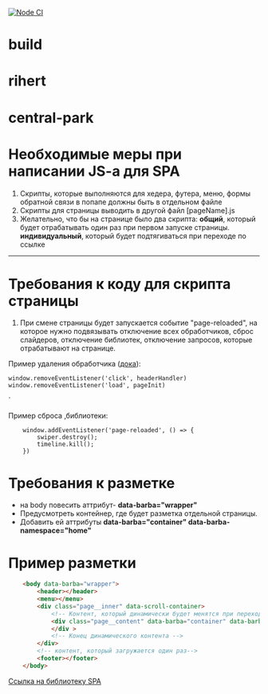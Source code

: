 [![Node CI](https://github.com/Alatr/build/workflows/Node%20CI/badge.svg)](https://github.com/Alatr/build/actions?query=workflow%3A%22Node+CI%22)
# build
# rihert
# central-park

# Необходимые меры при написании JS-a для SPA
1. Скрипты, которые выполняются для хедера, футера, меню, формы обратной связи в попапе должны быть в отдельном файле
2. Скрипты для страницы выводить в другой файл [pageName].js
3. Желательно, что бы на странице было два скрипта: 
	**общий**, который будет отрабатывать один раз при первом запуске страницы. 
	**индивидуальный**, который будет подтягиваться при переходе по ссылке

------------


# Требования к коду для скрипта страницы
1.  При смене страницы будет запускается событие "page-reloaded", на которое нужно подвязывать отключение всех обработчиков, сброс слайдеров, отключение библиотек, отключение запросов, которые отрабатывают на странице.

Пример удаления обработчика ([дока](https://developer.mozilla.org/ru/docs/Web/API/EventTarget/removeEventListener "дока")):


    window.removeEventListener('click', headerHandler)
    window.removeEventListener('load', pageInit)

`

Пример сброса ,библиотеки: 


    	window.addEventListener('page-reloaded', () => {
    		swiper.destroy();
    		timeline.kill();
    	})

# Требования к разметке
- на body повесить аттрибут- **data-barba="wrapper"**
- Предусмотреть контейнер, где будет разметка отдельной страницы. 
- Добавить ей аттрибуты **data-barba="container" data-barba-namespace="home"**
# Пример разметки

```html
	<body data-barba="wrapper">
		<header></header>
		<menu></menu>
		<div class="page__inner" data-scroll-container>
			<!-- Контент, который динамически будет менятся при переходе по ссылке -->
			<div class="page__content" data-barba="container" data-barba-namespace="home">
			</div >
			<!-- Конец динамического контента -->
		</div>
		<!-- контент, который загружается один раз-->
		<footer></footer>
	</body>
```

[Ссылка на библиотеку SPA](https://barba.js.org/ "Ссылка на библиотеку SPA")
